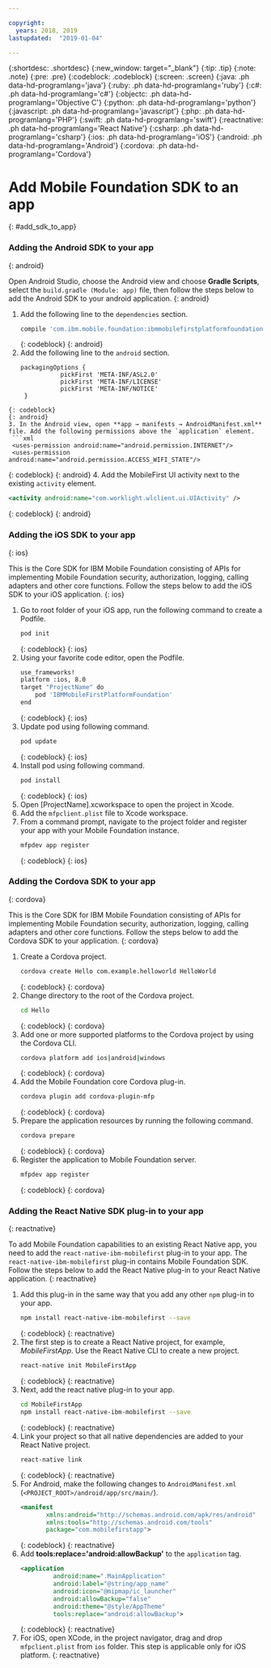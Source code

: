 ```yaml
---

copyright:
  years: 2018, 2019
lastupdated:  "2019-01-04"

---
```


{:shortdesc: .shortdesc}
{:new_window: target="_blank"}
{:tip: .tip}
{:note: .note}
{:pre: .pre}
{:codeblock: .codeblock}
{:screen: .screen}
{:java: .ph data-hd-programlang='java'}
{:ruby: .ph data-hd-programlang='ruby'}
{:c#: .ph data-hd-programlang='c#'}
{:objectc: .ph data-hd-programlang='Objective C'}
{:python: .ph data-hd-programlang='python'}
{:javascript: .ph data-hd-programlang='javascript'}
{:php: .ph data-hd-programlang='PHP'}
{:swift: .ph data-hd-programlang='swift'}
{:reactnative: .ph data-hd-programlang='React Native'}
{:csharp: .ph data-hd-programlang='csharp'}
{:ios: .ph data-hd-programlang='iOS'}
{:android: .ph data-hd-programlang='Android'}
{:cordova: .ph data-hd-programlang='Cordova'}

#	Add Mobile Foundation SDK to an app
{: #add_sdk_to_app}

### Adding the Android SDK to your app
{: android}

Open Android Studio, choose the Android view and choose **Gradle Scripts**, select the `build.gradle (Module: app)` file, then follow the steps below to add the Android SDK to your android application.
{: android}

1. Add the following line to the `dependencies` section.
   ```bash
   compile 'com.ibm.mobile.foundation:ibmmobilefirstplatformfoundation:8.0.+'
   ```
   {: codeblock}
   {: android}
2. Add the following line to the `android` section.
   ```
   packagingOptions {
              pickFirst 'META-INF/ASL2.0'
              pickFirst 'META-INF/LICENSE'
              pickFirst 'META-INF/NOTICE'
    }
  ```
  {: codeblock}
  {: android}
3. In the Android view, open **app → manifests → AndroidManifest.xml** file. Add the following permissions above the `application` element.
   ```xml
   <uses-permission android:name="android.permission.INTERNET"/>
   <uses-permission android:name="android.permission.ACCESS_WIFI_STATE"/>
   ```
   {: codeblock}
   {: android}
4. Add the MobileFirst UI activity next to the existing `activity` element.
   ```xml
   <activity android:name="com.worklight.wlclient.ui.UIActivity" />
   ```
   {: codeblock}
   {: android}


### Adding the iOS SDK to your app
{: ios}

This is the Core SDK for IBM Mobile Foundation consisting of APIs for implementing Mobile Foundation security, authorization, logging, calling adapters and other core functions. Follow the steps below to add the iOS SDK to your iOS application.
{: ios}

1. Go to root folder of your iOS app, run the following command to create a Podfile.
    ```bash
    pod init
    ```
    {: codeblock}
    {: ios}
2. Using your favorite code editor, open the Podfile.
   ```bash
   use_frameworks!
   platform :ios, 8.0
   target "ProjectName" do
       pod 'IBMMobileFirstPlatformFoundation'
   end
   ```
   {: codeblock}
   {: ios}
3. Update pod using following command.
   ```bash
   pod update
   ```
   {: codeblock}
   {: ios}
4. Install pod using following command.
   ```bash
   pod install
   ```
   {: codeblock}
   {: ios}
5. Open [ProjectName].xcworkspace to open the project in Xcode.
6. Add the `mfpclient.plist` file to Xcode workspace.
7. From a command prompt, navigate to the project folder and register your app with your Mobile Foundation instance.
   ```bash
   mfpdev app register
   ```
   {: codeblock}
   {: ios}

### Adding the Cordova SDK to your app
{: cordova}

This is the Core SDK for IBM Mobile Foundation consisting of APIs for implementing Mobile Foundation security, authorization, logging, calling adapters and other core functions. Follow the steps below to add the Cordova SDK to your application.
{: cordova}

1. Create a Cordova project.
   ```bash
   cordova create Hello com.example.helloworld HelloWorld
   ```
   {: codeblock}
   {: cordova}
2. Change directory to the root of the Cordova project.
   ```bash
   cd Hello
   ```
   {: codeblock}
   {: cordova}
3. Add one or more supported platforms to the Cordova project by using the Cordova CLI.
   ```bash
   cordova platform add ios|android|windows
   ```
   {: codeblock}
   {: cordova}
4. Add the Mobile Foundation core Cordova plug-in.
   ```bash
   cordova plugin add cordova-plugin-mfp
   ```
   {: codeblock}
   {: cordova}
5. Prepare the application resources by running the following command.
   ```bash
   cordova prepare
   ```
   {: codeblock}
   {: cordova}
6. Register the application to Mobile Foundation server.
   ```bash
   mfpdev app register
   ```
   {: codeblock}
   {: cordova}

### Adding the React Native SDK plug-in to your app
{: reactnative}

To add Mobile Foundation capabilities to an existing React Native app, you need to add the `react-native-ibm-mobilefirst` plug-in to your app. The `react-native-ibm-mobilefirst` plug-in contains Mobile Foundation SDK. Follow the steps below to add the React Native plug-in to your React Native application.
{: reactnative}

1. Add this plug-in in the same way that you add any other `npm` plug-in to your app.
   ```bash
   npm install react-native-ibm-mobilefirst --save
   ```
   {: codeblock}
   {: reactnative}
2. The first step is to create a React Native project, for example, *MobileFirstApp*. Use the React Native CLI to create a new project.
   ```bash
   react-native init MobileFirstApp
   ```
   {: codeblock}
   {: reactnative}
3. Next, add the react native plug-in to your app.
   ```bash
   cd MobileFirstApp
   npm install react-native-ibm-mobilefirst --save
   ```
   {: codeblock}
   {: reactnative}
4. Link your project so that all native dependencies are added to your React Native project.
   ```bash
   react-native link
   ```
   {: codeblock}
   {: reactnative}
5. For Android, make the following changes to `AndroidManifest.xml` (`<PROJECT_ROOT>/android/app/src/main/`).
   ```xml
   <manifest 
          xmlns:android="http://schemas.android.com/apk/res/android" 
          xmlns:tools="http://schemas.android.com/tools"
          package="com.mobilefirstapp">
   ```
   {: codeblock}
   {: reactnative}
6. Add **tools:replace='android:allowBackup'** to the `application` tag.
   ```xml
   <application
            android:name=".MainApplication"
            android:label="@string/app_name"
            android:icon="@mipmap/ic_launcher"
            android:allowBackup="false"
            android:theme="@style/AppTheme"
            tools:replace="android:allowBackup">
   ```
   {: codeblock}
   {: reactnative}
7. For iOS, open XCode, in the project navigator, drag and drop `mfpclient.plist` from `ios` folder. This step is applicable only for iOS platform.
{: reactnative}

